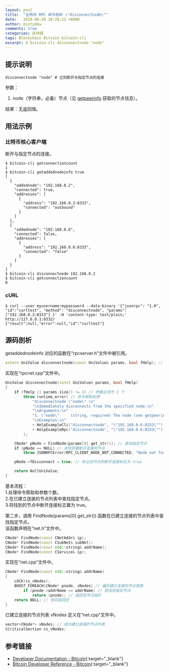 ```yaml
---
layout: post
title:  "比特币 RPC 命令剖析 \"disconnectnode\""
date:   2018-06-29 10:28:12 +0800
author: mistydew
comments: true
categories: 区块链
tags: Blockchain Bitcoin bitcoin-cli
excerpt: $ bitcoin-cli disconnectnode "node"
---
```

## 提示说明

```shell
disconnectnode "node" # 立刻断开与指定节点的连接
```

参数：
1. node（字符串，必备）节点（见 [getpeerinfo](/blog/2018/05/bitcoin-rpc-command-getpeerinfo.html) 获取的节点信息）。

结果：无返回值。

## 用法示例

### 比特币核心客户端

断开与指定节点的连接。

```shell
$ bitcoin-cli getconnectioncount
1
$ bitcoin-cli getaddednodeinfo true
[
  {
    "addednode": "192.168.0.2",
    "connected": true,
    "addresses": [
      {
        "address": "192.168.0.2:8333",
        "connected": "outbound"
      }
    ]
  }, 
  {
    "addednode": "192.168.0.6",
    "connected": false,
    "addresses": [
      {
        "address": "192.168.0.6:8333",
        "connected": "false"
      }
    ]
  }
]
$ bitcoin-cli disconnectnode 192.168.0.2
$ bitcoin-cli getconnectioncount
0
```

### cURL

```shell
$ curl --user myusername:mypassword --data-binary '{"jsonrpc": "1.0", "id":"curltest", "method": "disconnectnode", "params": ["192.168.0.2:8333"] }' -H 'content-type: text/plain;' http://127.0.0.1:8332/
{"result":null,"error":null,"id":"curltest"}
```

## 源码剖析
getaddednodeinfo 对应的函数在“rpcserver.h”文件中被引用。

```cpp
extern UniValue disconnectnode(const UniValue& params, bool fHelp); // 断开与指定节点的连接
```

实现在“rpcnet.cpp”文件中。

```cpp
UniValue disconnectnode(const UniValue& params, bool fHelp)
{
    if (fHelp || params.size() != 1) // 参数必须为 1 个
        throw runtime_error( // 命令帮助反馈
            "disconnectnode \"node\" \n"
            "\nImmediately disconnects from the specified node.\n"
            "\nArguments:\n"
            "1. \"node\"     (string, required) The node (see getpeerinfo for nodes)\n"
            "\nExamples:\n"
            + HelpExampleCli("disconnectnode", "\"192.168.0.6:8333\"")
            + HelpExampleRpc("disconnectnode", "\"192.168.0.6:8333\"")
        );

    CNode* pNode = FindNode(params[0].get_str()); // 查找指定节点
    if (pNode == NULL) // 未找到要断开连接的节点
        throw JSONRPCError(RPC_CLIENT_NODE_NOT_CONNECTED, "Node not found in connected nodes");

    pNode->fDisconnect = true; // 标记该节点的断开连接标志为 true

    return NullUniValue;
}
```

基本流程：<br>
1.处理命令帮助和参数个数。<br>
2.在已建立连接的节点列表中查找指定节点。<br>
3.将找到的节点中断开连接标志置为 true。

第二步，调用 FindNode(params[0].get_str()) 函数在已建立连接的节点列表中查找指定节点。<br>
该函数声明在“net.h”文件中。

```cpp
CNode* FindNode(const CNetAddr& ip);
CNode* FindNode(const CSubNet& subNet);
CNode* FindNode(const std::string& addrName);
CNode* FindNode(const CService& ip);
```

实现在“net.cpp”文件中。

```cpp
CNode* FindNode(const std::string& addrName)
{
    LOCK(cs_vNodes);
    BOOST_FOREACH(CNode* pnode, vNodes) // 遍历建立连接的节点链表
        if (pnode->addrName == addrName) // 若找到指定节点
            return (pnode); // 返回该节点指针
    return NULL; // 否则返回空
}
```

已建立连接的节点列表 vNodes 定义在“net.cpp”文件中。

```cpp
vector<CNode*> vNodes; // 成功建立连接的节点列表
CCriticalSection cs_vNodes;
```

## 参考链接

* [Developer Documentation - Bitcoin](https://bitcoin.org/en/developer-documentation){:target="_blank"}
* [Bitcoin Developer Reference - Bitcoin](https://bitcoin.org/en/developer-reference#disconnectnode){:target="_blank"}
